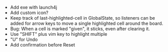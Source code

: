 * Add exe with launch4j
* Add custom icon?
* Keep track of last-highlighted-cell in GlobalState, so listeners can be added for arrow keys to move a single highlighted cell around the board.
* Bug: When a cell is marked "given", it sticks, even after clearing it.
* Use "SHIFT" plus vim key to highlight multiple
* "U" for Undo
* Add confirmation before Reset
